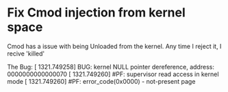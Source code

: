 # Fix Cmod injection from kernel space
  Cmod has a issue with being Unloaded from the kernel.
  Any time I reject it, I recive 'killed'
  
The Bug:
        [ 1321.749258] BUG: kernel NULL pointer dereference, address: 0000000000000070
        [ 1321.749260] #PF: supervisor read access in kernel mode
        [ 1321.749260] #PF: error_code(0x0000) - not-present page
